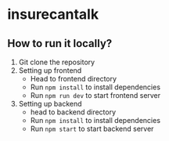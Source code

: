 # insurecantalk

## How to run it locally?
1. Git clone the repository
2. Setting up frontend
   - Head to frontend directory
   - Run `npm install` to install dependencies
   - Run `npm run dev` to start frontend server
4. Setting up backend
   - head to backend directory
   - Run `npm install` to install dependencies
   - Run `npm start` to start backend server

